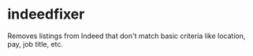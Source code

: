 # indeedfixer
Removes listings from Indeed that don't match basic criteria like location, pay, job title, etc.
